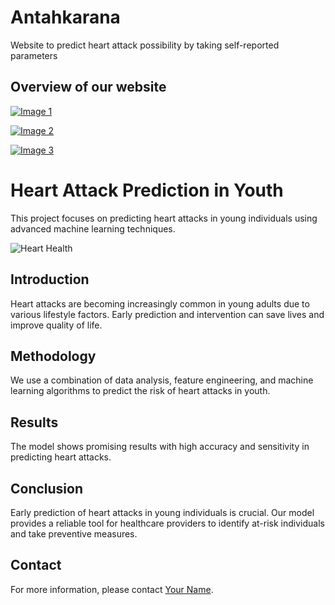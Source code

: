 # Antahkarana
Website to predict heart attack possibility by taking self-reported parameters

## Overview of our website 

[![Image 1](https://github.com/Shreyak810/Antahkarana/assets/113600207/7306937c-7889-4b9f-963d-de0b11d173dd)](https://github.com/Shreyak810/Antahkarana/assets/113600207/7306937c-7889-4b9f-963d-de0b11d173dd)

[![Image 2](https://github.com/Shreyak810/Antahkarana/assets/113600207/71b52381-6522-4497-b2f9-7402801466d6)](https://github.com/Shreyak810/Antahkarana/assets/113600207/71b52381-6522-4497-b2f9-7402801466d6)

[![Image 3](https://github.com/Shreyak810/Antahkarana/assets/113600207/c3e2e43d-9874-4527-8469-13b07977ef08)](https://github.com/Shreyak810/Antahkarana/assets/113600207/c3e2e43d-9874-4527-8469-13b07977ef08)

# Heart Attack Prediction in Youth

This project focuses on predicting heart attacks in young individuals using advanced machine learning techniques.

![Heart Health]()

## Introduction

Heart attacks are becoming increasingly common in young adults due to various lifestyle factors. Early prediction and intervention can save lives and improve quality of life.

## Methodology

We use a combination of data analysis, feature engineering, and machine learning algorithms to predict the risk of heart attacks in youth.

## Results

The model shows promising results with high accuracy and sensitivity in predicting heart attacks.

## Conclusion

Early prediction of heart attacks in young individuals is crucial. Our model provides a reliable tool for healthcare providers to identify at-risk individuals and take preventive measures.

## Contact

For more information, please contact [Your Name](mailto:your.email@example.com).
